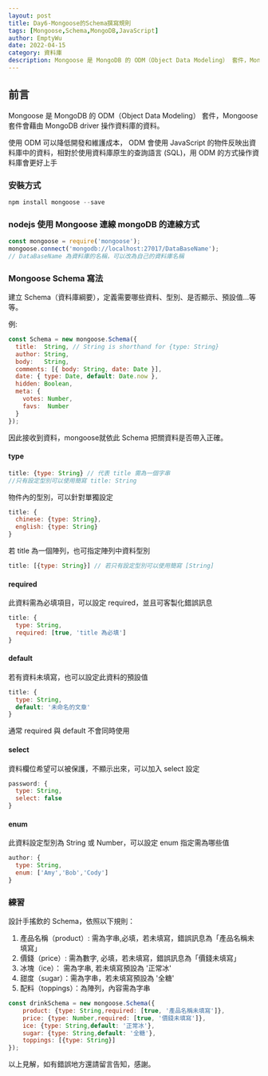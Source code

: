 ```yaml
---
layout: post
title: Day6-Mongoose的Schema撰寫規則
tags: [Mongoose,Schema,MongoDB,JavaScript]
author: EmptyWu
date: 2022-04-15
category: 資料庫
description: Mongoose 是 MongoDB 的 ODM（Object Data Modeling） 套件，Mongoose 套件會藉由 MongoDB driver 操作資料庫的資料
---
```


## 前言
Mongoose 是 MongoDB 的 ODM（Object Data Modeling） 套件，Mongoose 套件會藉由 MongoDB driver 操作資料庫的資料。

使用 ODM 可以降低開發和維護成本， ODM 會使用 JavaScript 的物件反映出資料庫中的資料，相對於使用資料庫原生的查詢語言 (SQL)，用 ODM 的方式操作資料庫會更好上手

<!--more-->
### 安裝方式
```javascript
npm install mongoose --save
```

### nodejs 使用 Mongoose 連線 mongoDB 的連線方式
```javascript
const mongoose = require('mongoose');
mongoose.connect('mongodb://localhost:27017/DataBaseName');
// DataBaseName 為資料庫的名稱，可以改為自己的資料庫名稱
```

### Mongoose Schema 寫法
建立 Schema（資料庫綱要），定義需要哪些資料、型別、是否顯示、預設值…等等。

例:
```javascript
const Schema = new mongoose.Schema({
  title:  String, // String is shorthand for {type: String}
  author: String,
  body:   String,
  comments: [{ body: String, date: Date }],
  date: { type: Date, default: Date.now },
  hidden: Boolean,
  meta: {
    votes: Number,
    favs:  Number
  }
});
```
因此接收到資料，mongoose就依此 Schema 把關資料是否帶入正確。

#### **type**
```javascript
title: {type: String} // 代表 title 需為一個字串
//只有設定型別可以使用簡寫 title: String
```
物件內的型別，可以針對單獨設定
```javascript
title: {
  chinese: {type: String},
  english: {type: String}
} 
```

若 title 為一個陣列，也可指定陣列中資料型別
```javascript
title: [{type: String}] // 若只有設定型別可以使用簡寫 [String]
```

#### **required**
此資料需為必填項目，可以設定 required，並且可客製化錯誤訊息
```javascript
title: {
  type: String,
  required: [true, 'title 為必填']
}
```

#### **default**
若有資料未填寫，也可以設定此資料的預設值
```javascript
title: {
  type: String,
  default: '未命名的文章'
}
```
通常 required 與 default 不會同時使用


#### **select**
資料欄位希望可以被保護，不顯示出來，可以加入 select 設定
```javascript
password: {
  type: String,
  select: false
}
```

#### **enum**
此資料設定型別為 String 或 Number，可以設定 enum 指定需為哪些值
```javascript
author: {
  type: String,
  enum: ['Amy','Bob','Cody']
}
```
### 練習
設計手搖飲的 Schema，依照以下規則：
1. 產品名稱（product）: 需為字串,必填，若未填寫，錯誤訊息為「產品名稱未填寫」
2. 價錢（price）: 需為數字, 必填，若未填寫，錯誤訊息為「價錢未填寫」
3. 冰塊（ice）： 需為字串, 若未填寫預設為 '正常冰'
4. 甜度（sugar）：需為字串，若未填寫預設為 '全糖'
5. 配料（toppings）：為陣列，內容需為字串

```JavaScript
const drinkSchema = new mongoose.Schema({ 
    product: {type: String,required: [true, '產品名稱未填寫']},
    price: {type: Number,required: [true, '價錢未填寫']},
    ice: {type: String,default: '正常冰'},
    sugar: {type: String,default: '全糖'},
    toppings: [{type: String}]
});
```





以上見解，如有錯誤地方還請留言告知，感謝。